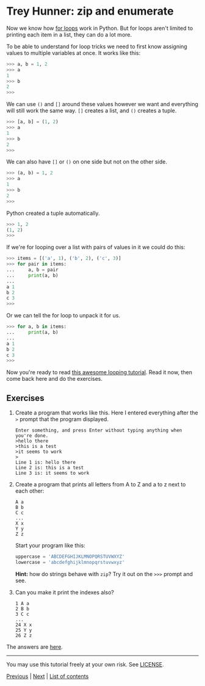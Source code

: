 # Trey Hunner: zip and enumerate

Now we know how [for loops](loops.md#for-loops) work in Python. But
for loops aren't limited to printing each item in a list, they can
do a lot more.

To be able to understand for loop tricks we need to first know
assigning values to multiple variables at once. It works like this:

```py
>>> a, b = 1, 2
>>> a
1
>>> b
2
>>> 
```

We can use `()` and `[]` around these values however we want and
everything will still work the same way. `[]` creates a list, and
`()` creates a tuple.

```py
>>> [a, b] = (1, 2)
>>> a
1
>>> b
2
>>> 
```

We can also have `[]` or `()` on one side but not on the other
side.

```py
>>> (a, b) = 1, 2
>>> a
1
>>> b
2
>>> 
```

Python created a tuple automatically.

```py
>>> 1, 2
(1, 2)
>>> 
```

If we're for looping over a list with pairs of values in it we
could do this:

```py
>>> items = [('a', 1), ('b', 2), ('c', 3)]
>>> for pair in items:
...     a, b = pair
...     print(a, b)
... 
a 1
b 2
c 3
>>> 
```

Or we can tell the for loop to unpack it for us.

```py
>>> for a, b in items:
...     print(a, b)
... 
a 1
b 2
c 3
>>> 
```

Now you're ready to read [this awesome looping
tutorial](http://treyhunner.com/2016/04/how-to-loop-with-indexes-in-python/).
Read it now, then come back here and do the exercises.

## Exercises

1. Create a program that works like this. Here I entered everything
    after the `>` prompt that the program displayed.

    ```
    Enter something, and press Enter without typing anything when you're done.
    >hello there
    >this is a test
    >it seems to work
    >
    Line 1 is: hello there
    Line 2 is: this is a test
    Line 3 is: it seems to work
    ```

2. Create a program that prints all letters from A to Z and a to z
    next to each other:

    ```
    A a
    B b
    C c
    ...
    X x
    Y y
    Z z
    ```

    Start your program like this:

    ```py
    uppercase = 'ABCDEFGHIJKLMNOPQRSTUVWXYZ'
    lowercase = 'abcdefghijklmnopqrstuvwxyz'
    ```

    **Hint:** how do strings behave with `zip`? Try it out on the
    `>>>` prompt and see.

3. Can you make it print the indexes also?

    ```
    1 A a
    2 B b
    3 C c
    ...
    24 X x
    25 Y y
    26 Z z
    ```

The answers are [here](answers.md).

***

You may use this tutorial freely at your own risk. See
[LICENSE](../LICENSE).

[Previous](loops.md) | [Next](dicts.md) |
[List of contents](../README.md#basics)
